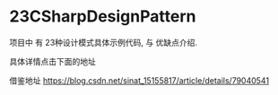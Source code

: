 # 23CSharpDesignPattern

项目中 有 23种设计模式具体示例代码, 与 优缺点介绍.

具体详情点击下面的地址

借鉴地址
https://blog.csdn.net/sinat_15155817/article/details/79040541
